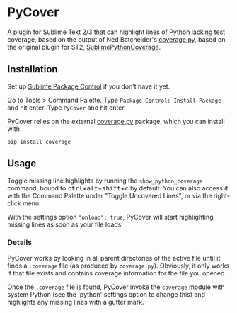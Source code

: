# PyCover

A plugin for Sublime Text 2/3
that can highlight lines of Python lacking test coverage,
based on the output of Ned Batchelder's
[coverage.py](http://nedbatchelder.com/code/coverage/),
based on the original plugin for ST2,
[SublimePythonCoverage](https://github.com/davisagli/SublimePythonCoverage).

## Installation

Set up
[Sublime Package Control](http://wbond.net/sublime_packages/package_control)
if you don't have it yet.

Go to Tools > Command Palette.
Type `Package Control: Install Package` and hit enter.
Type `PyCover` and hit enter.

PyCover relies on the external
[coverage.py](http://nedbatchelder.com/code/coverage/) package,
which you can install with

    pip install coverage


## Usage

Toggle missing line highlights by running the `show_python_coverage` command,
bound to <kbd>ctrl</kbd>+<kbd>alt</kbd>+<kbd>shift</kbd>+<kbd>c</kbd>
by default.
You can also access it with the Command Palette under "Toggle Uncovered Lines",
or via the right-click menu.

With the settings option `"onload": true`,
PyCover will start highlighting missing lines as soon as your file loads.

### Details

PyCover works by looking in all parent directories of the active file
until it finds a `.coverage` file (as produced by `coverage.py`).
Obviously, it only works if that file exists
and contains coverage information for the file you opened.

Once the `.coverage` file is found, PyCover invoke the `coverage` module
with system Python (see the 'python' settings option to change this)
and highlights any missing lines with a gutter mark.
